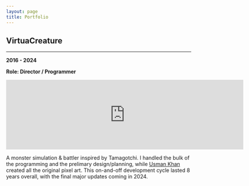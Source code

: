 ```yaml
---
layout: page
title: Portfolio
---
```


## VirtuaCreature
-----
**2016 - 2024**

**Role: Director / Programmer**

<iframe src="https://store.steampowered.com/widget/1394240/" frameborder="0" width="646" height="190"></iframe>

A monster simulation & battler inspired by Tamagotchi. I handled the bulk of the programming and the prelimary design/planning, while [Usman Khan](https://usmankhang.github.io/) created all the original pixel art. This on-and-off development cycle lasted 8 years overall, with the final major updates coming in 2024.
